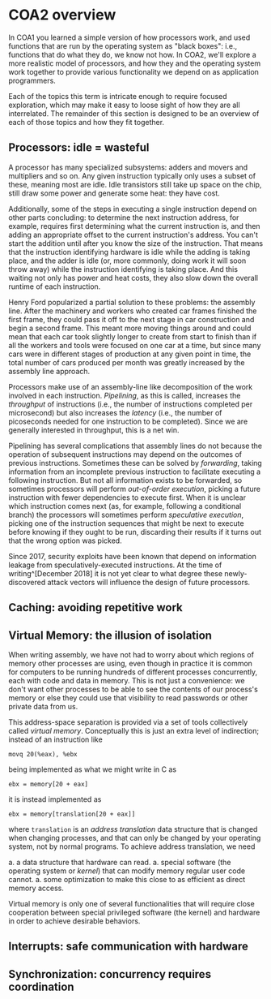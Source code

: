# COA2 overview

In COA1 you learned a simple version of how processors work, and used functions that are run by the operating system as "black boxes": i.e., functions that do what they do, we know not how. In COA2, we'll explore a more realistic model of processors, and how they and the operating system work together to provide various functionality we depend on as application programmers.

Each of the topics this term is intricate enough to require focused exploration, which may make it easy to loose sight of how they are all interrelated. The remainder of this section is designed to be an overview of each of those topics and how they fit together.

## Processors: idle = wasteful

A processor has many specialized subsystems: adders and movers and multipliers and so on. Any given instruction typically only uses a subset of these, meaning most are idle. Idle transistors still take up space on the chip, still draw some power and generate some heat: they have cost.

Additionally, some of the steps in executing a single instruction depend on other parts concluding: to determine the next instruction address, for example, requires first determining what the current instruction is, and then adding an appropriate offset to the current instruction's address. You can't start the addition until after you know the size of the instruction. That means that the instruction identifying hardware is idle while the adding is taking place, and the adder is idle (or, more commonly, doing work it will soon throw away) while the instruction identifying is taking place. And this waiting not only has power and heat costs, they also slow down the overall runtime of each instruction.

Henry Ford popularized a partial solution to these problems: the assembly line. After the machinery and workers who created car frames finished the first frame, they could pass it off to the next stage in car construction and begin a second frame. This meant more moving things around and could mean that each car took slightly longer to create from start to finish than if all the workers and tools were focused on one car at a time, but since many cars were in different stages of production at any given point in time, the total number of cars produced per month was greatly increased by the assembly line approach.

Processors make use of an assembly-line like decomposition of the work involved in each instruction. *Pipelining*, as this is called, increases the *throughput* of instructions (i.e., the number of instructions completed per microsecond) but also increases the *latency* (i.e., the number of picoseconds needed for one instruction to be completed). Since we are generally interested in throughput, this is a net win.

Pipelining has several complications that assembly lines do not because the operation of subsequent instructions may depend on the outcomes of previous instructions. Sometimes these can be solved by *forwarding*, taking information from an incomplete previous instruction to facilitate executing a following instruction. But not all information exists to be forwarded, so sometimes processors will perform *out-of-order execution*, picking a future instruction with fewer dependencies to execute first. When it is unclear which instruction comes next (as, for example, following a conditional branch) the processors will sometimes perform *speculative execution*, picking one of the instruction sequences that might be next to execute before knowing if they ought to be run, discarding their results if it turns out that the wrong option was picked.

Since 2017, security exploits have been known that depend on information leakage from speculatively-executed instructions. At the time of writing^[December 2018] it is not yet clear to what degree these newly-discovered attack vectors will influence the design of future processors.

## Caching: avoiding repetitive work



## Virtual Memory: the illusion of isolation

When writing assembly, we have not had to worry about which regions of memory other processes are using, even though in practice it is common for computers to be running hundreds of different processes concurrently, each with code and data in memory. This is not just a convenience: we don't want other processes to be able to see the contents of our process's memory or else they could use that visibility to read passwords or other private data from us.

This address-space separation is provided via a set of tools collectively called *virtual memory*. Conceptually this is just an extra level of indirection; instead of an instruction like

    movq 20(%eax), %ebx

being implemented as what we might write in C as

    ebx = memory[20 + eax]

it is instead implemented as

    ebx = memory[translation[20 + eax]]

where `translation` is an *address translation* data structure that is changed when changing processes, and that can only be changed by your operating system, not by normal programs. To achieve address translation, we need

a. a data structure that hardware can read.
a. special software (the operating system or *kernel*) that can modify memory regular user code cannot.
a. some optimization to make this close to as efficient as direct memory access.

Virtual memory is only one of several functionalities that will require close cooperation between special privileged software (the kernel) and hardware in order to achieve desirable behaviors.

## Interrupts: safe communication with hardware

## Synchronization: concurrency requires coordination

